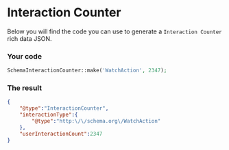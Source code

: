 # Interaction Counter

Below you will find the code you can use to generate a `Interaction Counter` rich data JSON.

### Your code
```php
SchemaInteractionCounter::make('WatchAction', 2347);
```

### The result
```json
{
	"@type":"InteractionCounter",
	"interactionType":{
		"@type":"http:\/\/schema.org\/WatchAction"
	},
	"userInteractionCount":2347
}
```

<EditOnGithub repo_name="packages" edit_url="seo/rich-content/interaction-counter.md"/>
